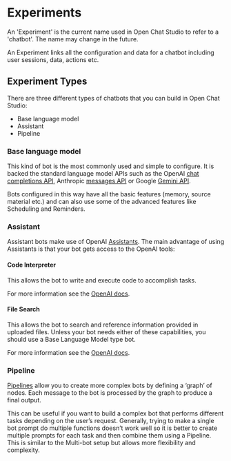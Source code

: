 # Experiments

An 'Experiment' is the current name used in Open Chat Studio to refer to a 'chatbot'. The name may change in the
future.

An Experiment links all the configuration and data for a chatbot including user sessions, data, actions etc.

## Experiment Types

There are three different types of chatbots that you can build in Open Chat Studio:

- Base language model
- Assistant
- Pipeline

### Base language model

This kind of bot is the most commonly used and simple to configure. It is backed the standard language model APIs such as the OpenAI [chat completions API][1], Anthropic [messages API][2] or Google [Gemini API][3].

Bots configured in this way have all the basic features (memory, source material etc.) and can also use some of the advanced features like Scheduling and Reminders.


### Assistant
Assistant bots make use of OpenAI [Assistants][4]. The main advantage of using Assistants is that your bot gets access to the OpenAI tools:

#### Code Interpreter
This allows the bot to write and execute code to accomplish tasks.

For more information see the [OpenAI docs][5].

#### File Search
This allows the bot to search and reference information provided in uploaded files. Unless your bot needs either of these capabilities, you should use a Base Language Model type bot.

For more information see the [OpenAI docs][6].

### Pipeline
[Pipelines](../pipelines/index.md) allow you to create more complex bots by defining a ‘graph’ of nodes. Each message to the bot is processed by the graph to produce a final output.

This can be useful if you want to build a complex bot that performs different tasks depending on the user’s request. Generally, trying to make a single bot prompt do multiple functions doesn’t work well so it is better to create multiple prompts for each task and then combine them using a Pipeline. This is similar to the Multi-bot setup but allows more flexibility and complexity.


[1]: https://platform.openai.com/docs/guides/text-generation
[2]: https://docs.anthropic.com/en/api/messages
[3]: https://ai.google.dev/
[4]: https://platform.openai.com/docs/assistants/overview
[5]: https://platform.openai.com/docs/assistants/tools/code-interpreter
[6]: https://platform.openai.com/docs/assistants/tools/file-search
